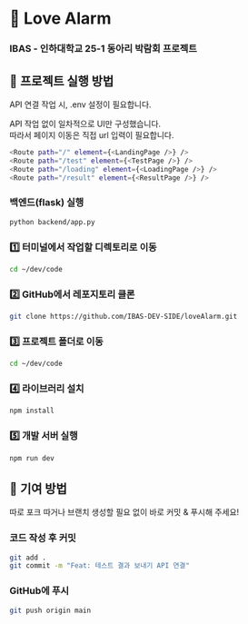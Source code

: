 # 💖 Love Alarm

### IBAS - 인하대학교 25-1 동아리 박람회 프로젝트

## 📌 프로젝트 실행 방법

API 연결 작업 시, .env 설정이 필요합니다.

API 작업 없이 일차적으로 UI만 구성했습니다.  
따라서 페이지 이동은 직접 url 입력이 필요합니다.

```sh
<Route path="/" element={<LandingPage />} />
<Route path="/test" element={<TestPage />} />
<Route path="/loading" element={<LoadingPage />} />
<Route path="/result" element={<ResultPage />} />
```

### 백엔드(flask) 실행

```sh
python backend/app.py
```

### 1️⃣ 터미널에서 작업할 디렉토리로 이동

```sh
cd ~/dev/code
```

### 2️⃣ GitHub에서 레포지토리 클론

```sh
git clone https://github.com/IBAS-DEV-SIDE/loveAlarm.git
```

### 3️⃣ 프로젝트 폴더로 이동

```sh
cd ~/dev/code
```

### 4️⃣ 라이브러리 설치

```sh
npm install
```

### 5️⃣ 개발 서버 실행

```sh
npm run dev
```

## 📌 기여 방법

따로 포크 따거나 브랜치 생성할 필요 없이 바로 커밋 & 푸시해 주세요!

### 코드 작성 후 커밋

```sh
git add .
git commit -m "Feat: 테스트 결과 보내기 API 연결"
```

### GitHub에 푸시

```sh
git push origin main
```
